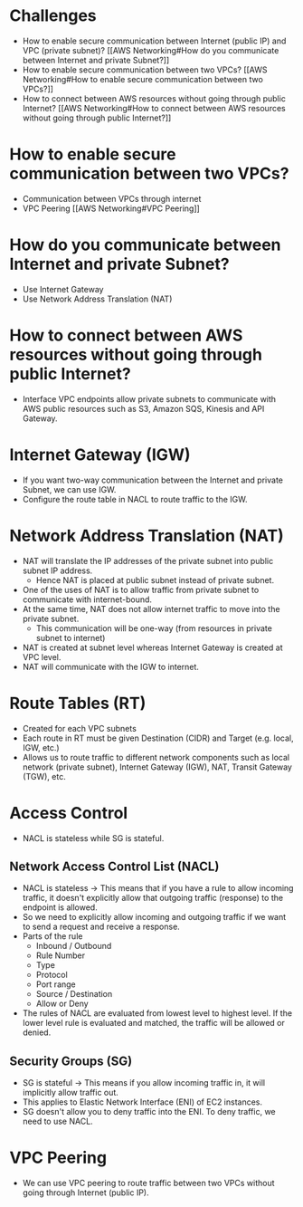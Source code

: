 # Challenges
- How to enable secure communication between Internet (public IP) and VPC (private subnet)? 
  [[AWS Networking#How do you communicate between Internet and private Subnet?]]
- How to enable secure communication between two VPCs? 
  [[AWS Networking#How to enable secure communication between two VPCs?]]
- How to connect between AWS resources without going through public Internet? 
  [[AWS Networking#How to connect between AWS resources without going through public Internet?]]

# How to enable secure communication between two VPCs?
- Communication between VPCs through internet
- VPC Peering [[AWS Networking#VPC Peering]]

# How do you communicate between Internet and private Subnet?
- Use Internet Gateway
- Use Network Address Translation (NAT)

# How to connect between AWS resources without going through public Internet?
- Interface VPC endpoints allow private subnets to communicate with AWS public resources such as S3, Amazon SQS, Kinesis and API Gateway.

# Internet Gateway (IGW)
- If you want two-way communication between the Internet and private Subnet, we can use IGW.
- Configure the route table in NACL to route traffic to the IGW.

# Network Address Translation (NAT)
- NAT will translate the IP addresses of the private subnet into public subnet IP address.
	- Hence NAT is placed at public subnet instead of private subnet.
- One of the uses of NAT is to allow traffic from private subnet to communicate with internet-bound. 
- At the same time, NAT does not allow internet traffic to move into the private subnet.
	- This communication will be one-way (from resources in private subnet to internet)
- NAT is created at subnet level whereas Internet Gateway is created at VPC level.
- NAT will communicate with the IGW to internet.

# Route Tables (RT)
- Created for each VPC subnets
- Each route in RT must be given Destination (CIDR) and Target (e.g. local, IGW, etc.)
- Allows us to route traffic to different network components such as local network (private subnet), Internet Gateway (IGW), NAT, Transit Gateway (TGW), etc.

# Access Control
- NACL is stateless while SG is stateful.

## Network Access Control List (NACL)
- NACL is stateless -> This means that if you have a rule to allow incoming traffic, it doesn't explicitly allow that outgoing traffic (response) to the endpoint is allowed.
- So we need to explicitly allow incoming and outgoing traffic if we want to send a request and receive a response.
- Parts of the rule
	- Inbound / Outbound
	- Rule Number
	- Type
	- Protocol
	- Port range
	- Source / Destination
	- Allow or Deny
- The rules of NACL are evaluated from lowest level to highest level. If the lower level rule is evaluated and matched, the traffic will be allowed or denied.

## Security Groups (SG)
- SG is stateful -> This means if you allow incoming traffic in, it will implicitly allow traffic out.
- This applies to Elastic Network Interface (ENI) of EC2 instances.
- SG doesn't allow you to deny traffic into the ENI. To deny traffic, we need to use NACL.

# VPC Peering
- We can use VPC peering to route traffic between two VPCs without going through Internet (public IP).
